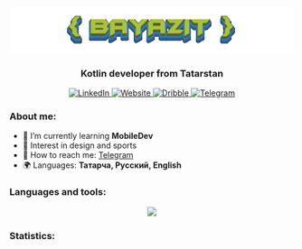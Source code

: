 <div id="header" align="center">
  <img src="https://github.com/albayazit/albayazit/blob/main/data/name.gif">
  <h3>Kotlin developer from Tatarstan</h3>
  <div id="socials" align="center"> 
    <a href= "https://www.linkedin.com/in/bayazit/" target="_blank">
      <img src="https://img.shields.io/badge/LinkedIn-blue?style=for-the-badge&logo=linkedin&logoColor=white" alt="LinkedIn"/>
    </a> 
    <a href="https://bayazit.pro/" target="_blank">
      <img src="https://img.shields.io/badge/website-C4D85A?style=for-the-badge&logo=About.me&logoColor=000" alt="Website"/>
    </a>
    <a href="https://dribbble.com/albayazit" target="_blank">
      <img src="https://img.shields.io/badge/Dribbble-C4D85A?style=for-the-badge&logo=Dribbble&logoColor=000" alt="Dribble"/>
    </a> 
    <a href="https://t.me/albayazit" target="_blank">
      <img src="https://img.shields.io/badge/Telegram-blue?style=for-the-badge&logo=telegram&logoColor=white" alt="Telegram"/>
    </a> 
  </div>
</div>


### About me:

- 🌱 I’m currently learning **MobileDev**
- 🔭 Interest in design and sports
- 📲 How to reach me: [Telegram](https://t.me/bayazitkhasan)
- 🌍 Languages: **Татарча, Русский, English**



### Languages and tools:

<p align="center">
  <a href="#">
    <img src="https://skillicons.dev/icons?i=kotlin,python,vscode,androidstudio,figma,c,cs,css,html,ai" />
  </a>
</p>


### Statistics:

<div id="stat" align="center">
    <img src="https://github-profile-summary-cards.vercel.app/api/cards/profile-details?username=albayazit&theme=github_dark" alt=""/>
    <img src="https://github-profile-summary-cards.vercel.app/api/cards/most-commit-language?username=albayazit&theme=github_dark" alt=""/>
     <img src="https://github-profile-summary-cards.vercel.app/api/cards/stats?username=albayazit&theme=github_dark" alt=""/>
</div>
